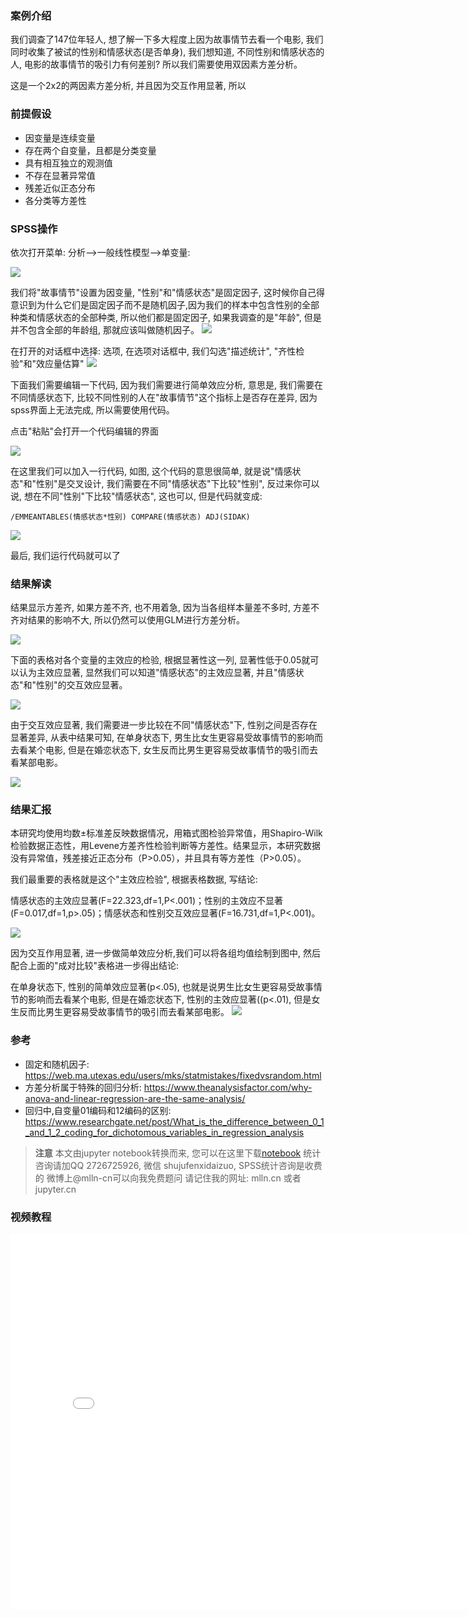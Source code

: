 
### 案例介绍

我们调查了147位年轻人, 想了解一下多大程度上因为故事情节去看一个电影, 我们同时收集了被试的性别和情感状态(是否单身), 我们想知道, 不同性别和情感状态的人, 电影的故事情节的吸引力有何差别?  所以我们需要使用双因素方差分析。

这是一个2x2的两因素方差分析, 并且因为交互作用显著, 所以

### 前提假设

- 因变量是连续变量
- 存在两个自变量，且都是分类变量
- 具有相互独立的观测值 
- 不存在显著异常值
- 残差近似正态分布
- 各分类等方差性

### SPSS操作

依次打开菜单: 分析-->一般线性模型-->单变量:

<img src="imgs/14-01-spss.png">

我们将"故事情节"设置为因变量, "性别"和"情感状态"是固定因子, 这时候你自己得意识到为什么它们是固定因子而不是随机因子,因为我们的样本中包含性别的全部种类和情感状态的全部种类, 所以他们都是固定因子, 如果我调查的是"年龄", 但是并不包含全部的年龄组, 那就应该叫做随机因子。 
<img src="imgs/14-02-spss.png">

在打开的对话框中选择: 选项, 在选项对话框中, 我们勾选"描述统计", "齐性检验"和"效应量估算"
<img src="imgs/14-03-spss.png">

下面我们需要编辑一下代码, 因为我们需要进行简单效应分析, 意思是, 我们需要在不同情感状态下, 比较不同性别的人在"故事情节"这个指标上是否存在差异, 因为spss界面上无法完成, 所以需要使用代码。

点击"粘贴"会打开一个代码编辑的界面

<img src="imgs/14-04-spss.png">

在这里我们可以加入一行代码, 如图, 这个代码的意思很简单, 就是说"情感状态"和"性别"是交叉设计, 我们需要在不同"情感状态"下比较"性别", 反过来你可以说, 想在不同"性别"下比较"情感状态", 这也可以, 但是代码就变成:

```
/EMMEANTABLES(情感状态*性别) COMPARE(情感状态) ADJ(SIDAK)
```

<img src="imgs/14-05-spss.png">

最后, 我们运行代码就可以了

### 结果解读


结果显示方差齐, 如果方差不齐, 也不用着急, 因为当各组样本量差不多时, 方差不齐对结果的影响不大, 所以仍然可以使用GLM进行方差分析。

<img src="imgs/14-06-spss.png">

下面的表格对各个变量的主效应的检验, 根据显著性这一列, 显著性低于0.05就可以认为主效应显著, 显然我们可以知道"情感状态"的主效应显著, 并且"情感状态"和"性别"的交互效应显著。

<img src="imgs/14-07-spss.png">

由于交互效应显著, 我们需要进一步比较在不同"情感状态"下, 性别之间是否存在显著差异, 从表中结果可知, 在单身状态下, 男生比女生更容易受故事情节的影响而去看某个电影, 但是在婚恋状态下, 女生反而比男生更容易受故事情节的吸引而去看某部电影。

<img src="imgs/14-08-spss.png">

### 结果汇报

本研究均使用均数±标准差反映数据情况，用箱式图检验异常值，用Shapiro-Wilk检验数据正态性，用Levene方差齐性检验判断等方差性。结果显示，本研究数据没有异常值，残差接近正态分布（P>0.05），并且具有等方差性（P>0.05）。



我们最重要的表格就是这个"主效应检验", 根据表格数据, 写结论:

情感状态的主效应显著(F=22.323,df=1,P<.001)；性别的主效应不显著(F=0.017,df=1,p>.05)；情感状态和性别交互效应显著(F=16.731,df=1,P<.001)。

<img src="imgs/14-09-spss.png">

因为交互作用显著, 进一步做简单效应分析,我们可以将各组均值绘制到图中, 然后配合上面的"成对比较"表格进一步得出结论:

在单身状态下, 性别的简单效应显著(p<.05), 也就是说男生比女生更容易受故事情节的影响而去看某个电影, 但是在婚恋状态下, 性别的主效应显著((p<.01), 但是女生反而比男生更容易受故事情节的吸引而去看某部电影。
<img src="imgs/14-10-spss.png">

### 参考

- 固定和随机因子: https://web.ma.utexas.edu/users/mks/statmistakes/fixedvsrandom.html
- 方差分析属于特殊的回归分析: https://www.theanalysisfactor.com/why-anova-and-linear-regression-are-the-same-analysis/
- 回归中,自变量01编码和12编码的区别: https://www.researchgate.net/post/What_is_the_difference_between_0_1_and_1_2_coding_for_dichotomous_variables_in_regression_analysis


> **注意**
> 本文由jupyter notebook转换而来, 您可以在这里下载[notebook](方差分析03-双因素方差分析.ipynb)
> 统计咨询请加QQ 2726725926, 微信 shujufenxidaizuo,  SPSS统计咨询是收费的
> 微博上@mlln-cn可以向我免费题问
> 请记住我的网址: mlln.cn 或者 jupyter.cn


### 视频教程


<iframe src="//player.bilibili.com/player.html?bvid=BV1Rv411V7qn&page=1" scrolling="no" border="0" frameborder="no" framespacing="0" allowfullscreen="true"  style="width:800px;height:600px"> </iframe>